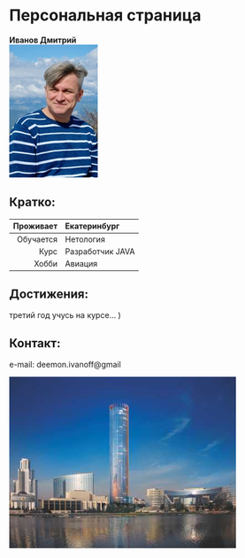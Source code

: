 # **Персональная страница**

**Иванов Дмитрий**  
![myPhoto](diPhotoCropped_160x240.jpg "Dmitry's photo")

## Кратко:
Проживает | Екатеринбург
---------:|:--------------
Обучается | Нетология
Курс      | Разработчик JAVA
Хобби | Авиация

## Достижения:
третий год учусь на курсе... )

## Контакт:  
e-mail: deemon.ivanoff@gmail

![photoEkat](towerIset.jpg "Tower Iset photo")